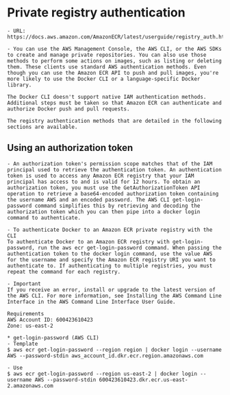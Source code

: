 
# Private registry authentication

    - URL: https://docs.aws.amazon.com/AmazonECR/latest/userguide/registry_auth.html

    - You can use the AWS Management Console, the AWS CLI, or the AWS SDKs to create and manage private repositories. You can also use those methods to perform some actions on images, such as listing or deleting them. These clients use standard AWS authentication methods. Even though you can use the Amazon ECR API to push and pull images, you're more likely to use the Docker CLI or a language-specific Docker library.

    The Docker CLI doesn't support native IAM authentication methods. Additional steps must be taken so that Amazon ECR can authenticate and authorize Docker push and pull requests.

    The registry authentication methods that are detailed in the following sections are available.


## Using an authorization token

    - An authorization token's permission scope matches that of the IAM principal used to retrieve the authentication token. An authentication token is used to access any Amazon ECR registry that your IAM principal has access to and is valid for 12 hours. To obtain an authorization token, you must use the GetAuthorizationToken API operation to retrieve a base64-encoded authorization token containing the username AWS and an encoded password. The AWS CLI get-login-password command simplifies this by retrieving and decoding the authorization token which you can then pipe into a docker login command to authenticate.

    - To authenticate Docker to an Amazon ECR private registry with the CLI
    To authenticate Docker to an Amazon ECR registry with get-login-password, run the aws ecr get-login-password command. When passing the authentication token to the docker login command, use the value AWS for the username and specify the Amazon ECR registry URI you want to authenticate to. If authenticating to multiple registries, you must repeat the command for each registry.

    - Important
    If you receive an error, install or upgrade to the latest version of the AWS CLI. For more information, see Installing the AWS Command Line Interface in the AWS Command Line Interface User Guide.

    Requirements
    AWS Account ID: 600423610423
    Zone: us-east-2

    * get-login-password (AWS CLI)
    - Template
    $ aws ecr get-login-password --region region | docker login --username AWS --password-stdin aws_account_id.dkr.ecr.region.amazonaws.com

    - Use
    $ aws ecr get-login-password --region us-east-2 | docker login --username AWS --password-stdin 600423610423.dkr.ecr.us-east-2.amazonaws.com
